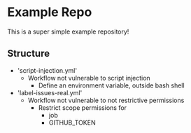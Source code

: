 # Example Repo

This is a super simple example repository!

## Structure
* 'script-injection.yml'
  * Workflow not vulnerable to script injection
      * Define an environment variable, outside bash shell
* 'label-issues-real.yml'
  * Workflow not vulnerable to not restrictive permissions
    * Restrict scope permissions for
      * job
      * GITHUB_TOKEN